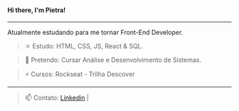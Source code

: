 #### **Hi there, I'm Pietra**!

***

Atualmente estudando para me tornar Front-End Developer.

> ⚛️ Estudo: HTML, CSS, JS, React & SQL.

> 🌱 Pretendo: Cursar Análise e Desenvolvimento de Sistemas.

> ⚡ Cursos: Rockseat - Trilha Descover

---

> 📫 Contato: [Linkedin](https://www.linkedin.com/in/pietra-valentina/) |
